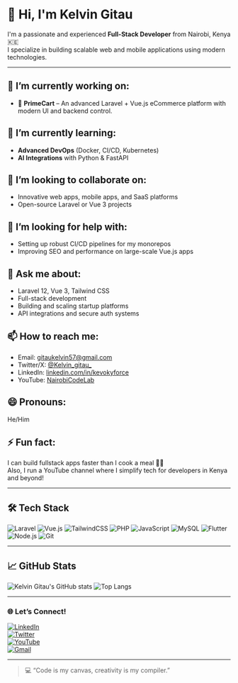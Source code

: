 # 👋 Hi, I'm Kelvin Gitau

I'm a passionate and experienced **Full-Stack Developer** from Nairobi, Kenya 🇰🇪  
I specialize in building scalable web and mobile applications using modern technologies.

---

## 🔭 I’m currently working on:
- 🚗 **PrimeCart** – An advanced Laravel + Vue.js eCommerce platform with modern UI and backend control.

## 🌱 I’m currently learning:
- **Advanced DevOps** (Docker, CI/CD, Kubernetes)
- **AI Integrations** with Python & FastAPI

## 👯 I’m looking to collaborate on:
- Innovative web apps, mobile apps, and SaaS platforms
- Open-source Laravel or Vue 3 projects

## 🤔 I’m looking for help with:
- Setting up robust CI/CD pipelines for my monorepos
- Improving SEO and performance on large-scale Vue.js apps

## 💬 Ask me about:
- Laravel 12, Vue 3, Tailwind CSS
- Full-stack development
- Building and scaling startup platforms
- API integrations and secure auth systems

## 📫 How to reach me:
- Email: [gitaukelvin57@gmail.com](mailto:gitaukelvin57@gmail.com)
- Twitter/X: [@Kelvin_gitau_](https://x.com/Kelvin_gitau_)
- LinkedIn: [linkedin.com/in/kevokyforce](https://linkedin.com/in/kevokyforce)
- YouTube: [NairobiCodeLab](https://www.youtube.com/@NairobiCodeLab)

## 😄 Pronouns:
He/Him

## ⚡ Fun fact:
I can build fullstack apps faster than I cook a meal 🍝🔥  
Also, I run a YouTube channel where I simplify tech for developers in Kenya and beyond!

---

## 🛠️ Tech Stack

![Laravel](https://img.shields.io/badge/Laravel-F05340?style=for-the-badge&logo=laravel&logoColor=white)
![Vue.js](https://img.shields.io/badge/Vue.js-35495E?style=for-the-badge&logo=vue.js&logoColor=4FC08D)
![TailwindCSS](https://img.shields.io/badge/TailwindCSS-06B6D4?style=for-the-badge&logo=tailwindcss&logoColor=white)
![PHP](https://img.shields.io/badge/PHP-777BB4?style=for-the-badge&logo=php&logoColor=white)
![JavaScript](https://img.shields.io/badge/JavaScript-F7DF1E?style=for-the-badge&logo=javascript&logoColor=black)
![MySQL](https://img.shields.io/badge/MySQL-00758F?style=for-the-badge&logo=mysql&logoColor=white)
![Flutter](https://img.shields.io/badge/Flutter-02569B?style=for-the-badge&logo=flutter&logoColor=white)
![Node.js](https://img.shields.io/badge/Node.js-339933?style=for-the-badge&logo=nodedotjs&logoColor=white)
![Git](https://img.shields.io/badge/Git-F05032?style=for-the-badge&logo=git&logoColor=white)

---

## 📈 GitHub Stats

![Kelvin Gitau's GitHub stats](https://github-readme-stats.vercel.app/api?username=kelvingitauwanjiku&show_icons=true&theme=radical&count_private=true)
![Top Langs](https://github-readme-stats.vercel.app/api/top-langs/?username=kelvingitauwanjiku&layout=compact&theme=radical)

---

### 🌐 Let’s Connect!

[![LinkedIn](https://img.shields.io/badge/LinkedIn-Connect-blue?style=for-the-badge&logo=linkedin)](https://linkedin.com/in/kevokyforce)  
[![Twitter](https://img.shields.io/badge/Twitter-@Kelvin_gitau_-1DA1F2?style=for-the-badge&logo=twitter)](https://x.com/Kelvin_gitau_)  
[![YouTube](https://img.shields.io/badge/YouTube-NairobiCodeLab-red?style=for-the-badge&logo=youtube)](https://www.youtube.com/@NairobiCodeLab)  
[![Gmail](https://img.shields.io/badge/Email-gitaukelvin57@gmail.com-D14836?style=for-the-badge&logo=gmail&logoColor=white)](mailto:gitaukelvin57@gmail.com)

---

> 💻 “Code is my canvas, creativity is my compiler.”

